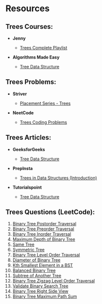 # Resources  

## Trees Courses:
- **Jenny**
    - [Trees Complete Playlist](https://youtube.com/playlist?list=PLLcbVqbhgEc1YDtJmHnkXgE5Dl7d5hynl&feature=shared)

- **Algorithms Made Easy**
    - [Tree Data Structure](https://youtube.com/playlist?list=PLJtzaiEpVo2zx-rCqLMmcFEpZw1UpGWls&feature=shared)

## Trees Problems:
- **Striver** 
    - [Placement Series - Trees](https://youtube.com/playlist?list=PLgUwDviBIf0q8Hkd7bK2Bpryj2xVJk8Vk&feature=shared)

- **NeetCode**
    - [Trees Coding Problems](https://youtube.com/playlist?list=PLot-Xpze53ldg4pN6PfzoJY7KsKcxF1jg&feature=shared)

## Trees Articles:
- **GeeksforGeeks**
    - [Tree Data Structure](https://www.geeksforgeeks.org/tree-data-structure/)

- **PrepInsta**
    - [Trees in Data Structures (Introduction)](https://prepinsta.com/data-structures/trees-introduction/)

- **Tutorialspoint**
    - [Tree Data Structure](https://www.tutorialspoint.com/data_structures_algorithms/tree_data_structure.htm)

## Trees Questions (LeetCode):
1. [Binary Tree Postorder Traversal](https://leetcode.com/problems/binary-tree-postorder-traversal/) 
2. [Binary Tree Preorder Traversal](https://leetcode.com/problems/binary-tree-preorder-traversal/)
3. [Binary Tree Inorder Traversal](https://leetcode.com/problems/binary-tree-inorder-traversal/)
4. [Maximum Depth of Binary Tree](https://leetcode.com/problems/maximum-depth-of-binary-tree/)
5. [Same Tree](https://leetcode.com/problems/same-tree/)
6. [Symmetric Tree](https://leetcode.com/problems/symmetric-tree/)
7. [Binary Tree Level Order Traversal](https://leetcode.com/problems/binary-tree-level-order-traversal/)
8. [Diameter of Binary Tree](https://leetcode.com/problems/diameter-of-binary-tree/)
9. [Kth Smallest Element in a BST](https://leetcode.com/problems/kth-smallest-element-in-a-bst/)
10. [Balanced Binary Tree](https://leetcode.com/problems/balanced-binary-tree/)
11. [Subtree of Another Tree](https://leetcode.com/problems/subtree-of-another-tree/)
12. [Binary Tree Zigzag Level Order Traversal](https://leetcode.com/problems/binary-tree-zigzag-level-order-traversal/)
13. [Validate Binary Search Tree](https://leetcode.com/problems/validate-binary-search-tree/)
14. [Binary Tree Right Side View](https://leetcode.com/problems/binary-tree-right-side-view/)
15. [Binary Tree Maximum Path Sum](https://leetcode.com/problems/binary-tree-maximum-path-sum/)
